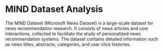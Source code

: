 # MIND Dataset Analysis
 The MIND Dataset (Microsoft News Dataset) is a large-scale dataset for news recommendation research. It consists of news articles and user interactions, collected to facilitate the study of personalized news recommendation systems. The dataset contains detailed information such as news titles, abstracts, categories, and user click histories.
